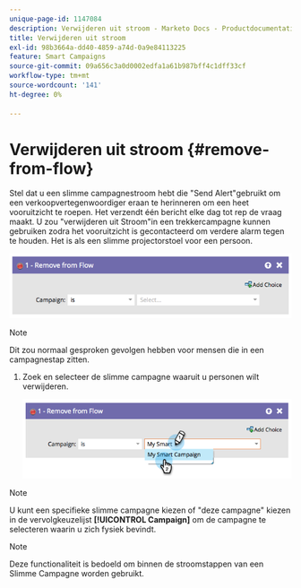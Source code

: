 ```yaml
---
unique-page-id: 1147084
description: Verwijderen uit stroom - Marketo Docs - Productdocumentatie
title: Verwijderen uit stroom
exl-id: 98b3664a-dd40-4859-a74d-0a9e84113225
feature: Smart Campaigns
source-git-commit: 09a656c3a0d0002edfa1a61b987bff4c1dff33cf
workflow-type: tm+mt
source-wordcount: '141'
ht-degree: 0%

---
```


# Verwijderen uit stroom {#remove-from-flow}

Stel dat u een slimme campagnestroom hebt die &quot;Send Alert&quot;gebruikt om een verkoopvertegenwoordiger eraan te herinneren om een heet vooruitzicht te roepen. Het verzendt één bericht elke dag tot rep de vraag maakt. U zou &quot;verwijderen uit Stroom&quot;in een trekkercampagne kunnen gebruiken zodra het vooruitzicht is gecontacteerd om verdere alarm tegen te houden. Het is als een slimme projectorstoel voor een persoon.

![](assets/remove-from-flow-1.png)

>[!NOTE]
>
>Dit zou normaal gesproken gevolgen hebben voor mensen die in een campagnestap zitten.

1. Zoek en selecteer de slimme campagne waaruit u personen wilt verwijderen.

   ![](assets/remove-from-flow-2.png)

>[!NOTE]
>
>U kunt een specifieke slimme campagne kiezen of &quot;deze campagne&quot; kiezen in de vervolgkeuzelijst **[!UICONTROL Campaign]** om de campagne te selecteren waarin u zich fysiek bevindt.

>[!NOTE]
>
>Deze functionaliteit is bedoeld om binnen de stroomstappen van een Slimme Campagne worden gebruikt.
